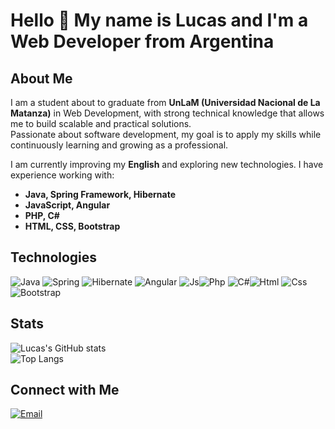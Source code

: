 # Hello 👋 My name is Lucas and I'm a Web Developer from Argentina  

## About Me  
I am a student about to graduate from **UnLaM (Universidad Nacional de La Matanza)** in Web Development, with strong technical knowledge that allows me to build scalable and practical solutions.  
Passionate about software development, my goal is to apply my skills while continuously learning and growing as a professional.  

I am currently improving my **English** and exploring new technologies. I have experience working with:  
- **Java, Spring Framework, Hibernate**  
- **JavaScript, Angular**  
- **PHP, C#**  
- **HTML, CSS, Bootstrap**  

## Technologies  
![Java](https://skillicons.dev/icons?i=java) ![Spring](https://skillicons.dev/icons?i=spring) ![Hibernate](https://skillicons.dev/icons?i=hibernate) ![Angular](https://skillicons.dev/icons?i=angular) ![Js](https://skillicons.dev/icons?i=js)![Php](https://skillicons.dev/icons?i=php) ![C#](https://skillicons.dev/icons?i=cs)![Html](https://skillicons.dev/icons?i=html) ![Css](https://skillicons.dev/icons?i=css) ![Bootstrap](https://skillicons.dev/icons?i=bootstrap)  

## Stats  
![Lucas's GitHub stats](https://github-readme-stats.vercel.app/api?username=gavagnindl&show_icons=true&theme=radical)  
![Top Langs](https://github-readme-stats.vercel.app/api/top-langs/?username=gavagnindl&layout=compact&theme=radical)  

## Connect with Me 
[![Email](https://img.shields.io/badge/Email-Contact-informational?style=flat&logo=gmail)](mailto:yourmail@gmail.com)  

